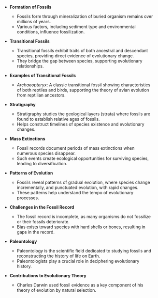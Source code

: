 - **Formation of Fossils**
    - Fossils form through mineralization of buried organism remains over millions of years.
    - Various factors, including sediment type and environmental conditions, influence fossilization.

- **Transitional Fossils**
    - Transitional fossils exhibit traits of both ancestral and descendant species, providing direct evidence of evolutionary change.
    - They bridge the gap between species, supporting evolutionary relationships.

- **Examples of Transitional Fossils**
    - _Archaeopteryx_: A classic transitional fossil showing characteristics of both reptiles and birds, supporting the theory of avian evolution from reptilian ancestors.

- **Stratigraphy**
    - Stratigraphy studies the geological layers (strata) where fossils are found to establish relative ages of fossils.
    - Helps construct timelines of species existence and evolutionary changes.

- **Mass Extinctions**
    - Fossil records document periods of mass extinctions when numerous species disappear.
    - Such events create ecological opportunities for surviving species, leading to diversification.

- **Patterns of Evolution**
    - Fossils reveal patterns of gradual evolution, where species change incrementally, and punctuated evolution, with rapid changes.
    - These patterns help understand the tempo of evolutionary processes.

- **Challenges in the Fossil Record**
    - The fossil record is incomplete, as many organisms do not fossilize or their fossils deteriorate.
    - Bias exists toward species with hard shells or bones, resulting in gaps in the record.

- **Paleontology**
    - Paleontology is the scientific field dedicated to studying fossils and reconstructing the history of life on Earth.
    - Paleontologists play a crucial role in deciphering evolutionary history.

- **Contributions to Evolutionary Theory**
    - Charles Darwin used fossil evidence as a key component of his theory of evolution by natural selection.